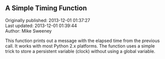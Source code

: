 ## A Simple Timing Function  
Originally published: 2013-12-01 01:37:27  
Last updated: 2013-12-01 01:39:44  
Author: Mike Sweeney  
  
This function prints out a message with the elapsed time from the 
previous call. It works with most Python 2.x platforms. The function 
uses a simple trick to store a persistent variable (clock) without
using a global variable.